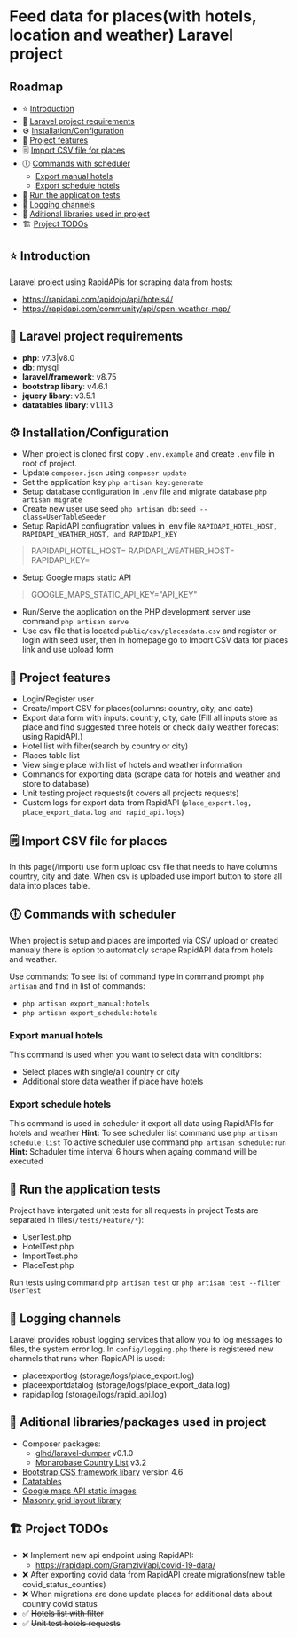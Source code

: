 # Feed data for places(with hotels, location and weather) Laravel project

## Roadmap 
* :star: [Introduction](#star-introduction)
* :dart: [Laravel project requirements](#dart-laravel-project-requirements)
* :gear:  [Installation/Configuration](#gear--installationconfiguration)
* :rocket: [Project features](#rocket-project-features)
* :spiral_notepad: [Import CSV file for places](#spiral_notepad-import-csv-file-for-places)
* :clock6: [Commands with scheduler](#spiral_notepad-import-csv-file-for-places)
	* [Export manual hotels](#spiral_notepad-import-csv-file-for-places)
	* [Export schedule hotels](#export-schedule-hotels)
* :speech_balloon: [Run the application tests](#speech_balloon-run-the-application-tests)
* :bookmark: [Logging channels](#bookmark-logging-channels)
* :electric_plug: [Aditional libraries used in project](#electric_plug-aditional-librariespackages-used-in-project)
* :building_construction: [Project TODOs](#building_construction-project-todos)

## :star: Introduction

Laravel project using RapidAPis for scraping data from hosts:
- https://rapidapi.com/apidojo/api/hotels4/
- https://rapidapi.com/community/api/open-weather-map/

## :dart: Laravel project requirements
- **php**: v7.3|v8.0
- **db**: mysql
- **laravel/framework**: v8.75
- **bootstrap libary**:  v4.6.1
- **jquery libary**: v3.5.1
- **datatables libary**: v1.11.3

## :gear:  Installation/Configuration

- When project is cloned first copy `.env.example` and create `.env` file in root of project.
- Update `composer.json` using `composer update`
- Set the application key `php artisan key:generate`
- Setup database configuration in `.env` file and migrate database `php artisan migrate` 
- Create new user use seed `php artisan db:seed --class=UserTableSeeder`
- Setup RapidAPI confiugration values in .env file `RAPIDAPI_HOTEL_HOST, RAPIDAPI_WEATHER_HOST, and RAPIDAPI_KEY`
> RAPIDAPI_HOTEL_HOST=
> RAPIDAPI_WEATHER_HOST=
> RAPIDAPI_KEY=
- Setup Google maps static API
> GOOGLE_MAPS_STATIC_API_KEY="API_KEY"


- Run/Serve the application on the PHP development server use command `php artisan serve` 
- Use csv file that is located `public/csv/placesdata.csv` and register or login with seed user, then in homepage go to Import CSV data for places link and use upload form

## :rocket: Project features
- Login/Register user
- Create/Import CSV for places(columns: country, city, and date)
- Export data form with inputs: country, city, date (Fill all inputs store as place and find suggested three hotels or check daily weather forecast using RapidAPI.)
- Hotel list with filter(search by country or city)
- Places table list
- View single place with list of hotels and weather information
- Commands for exporting data (scrape data for hotels and weather and store to database)
- Unit testing project requests(it covers all projects requests)
- Custom logs for export data from RapidAPI (`place_export.log, place_export_data.log and rapid_api.logs`)

## :spiral_notepad: Import CSV file for places
In this page(/import) use form upload csv file that needs to have columns country, city and date. When csv is uploaded use import button to store all data into places table.

## :clock6: Commands with scheduler
When project is setup and places are imported via CSV upload or created manualy there is option to automaticly scrape RapidAPI data from hotels and weather.

Use commands:
To see list of command type in command prompt `php artisan` and find in list of commands:
- `php artisan export_manual:hotels`
- `php artisan export_schedule:hotels` 

### Export manual hotels 
This command is used when you want to select data with conditions:
- Select places with single/all country or city
- Additional store data weather if place have hotels

### Export schedule hotels
This command is used in scheduler it export all data using RapidAPIs for hotels and weather
**Hint:** To see scheduler list command use `php artisan schedule:list`
To active scheduler use command `php artisan schedule:run`
**Hint:** Schaduler time interval 6 hours when againg command will be executed

## :speech_balloon: Run the application tests
Project have intergated unit tests for all requests in project
Tests are separated in files(`/tests/Feature/*`):
- UserTest.php
- HotelTest.php
- ImportTest.php
- PlaceTest.php

Run tests using command `php artisan test` or `php artisan test --filter UserTest`

## :bookmark: Logging channels
Laravel provides robust logging services that allow you to log messages to files, the system error log.
In `config/logging.php` there is registered new channels that runs when RapidAPI is used:
- placeexportlog (storage/logs/place_export.log)
- placeexportdatalog (storage/logs/place_export_data.log)
- rapidapilog (storage/logs/rapid_api.log)


## :electric_plug: Aditional libraries/packages used in project 

- Composer packages:
	- [glhd/laravel-dumper](https://github.com/glhd/laravel-dumper) v0.1.0
	- [Monarobase Country List](https://github.com/Monarobase/country-list) v3.2
- [Bootstrap CSS framework libary](https://getbootstrap.com/docs/4.6/getting-started/introduction/) version 4.6
- [Datatables](https://datatables.net/)
- [Google maps API static images](https://developers.google.com/maps/documentation/maps-static/overview)
- [Masonry grid layout library](https://masonry.desandro.com/)

## :building_construction: Project TODOs
- :x: Implement new api endpoint using RapidAPI:
	- https://rapidapi.com/Gramzivi/api/covid-19-data/
- :x: After exporting covid data from RapidAPI create migrations(new table covid_status_counties)
- :x: When migrations are done update places for additional data about country covid status
- :white_check_mark: ~~Hotels list with filter~~
- :white_check_mark: ~~Unit test hotels requests~~